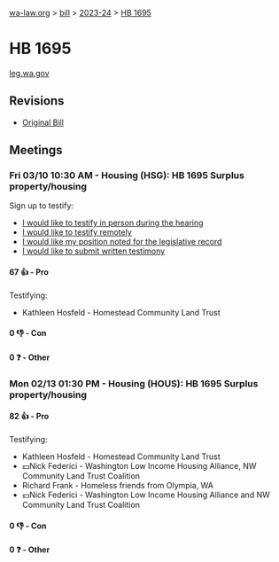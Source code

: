 [wa-law.org](/) > [bill](/bill/) > [2023-24](/bill/2023-24/) > [HB 1695](/bill/2023-24/hb/1695/)

# HB 1695
[leg.wa.gov](https://app.leg.wa.gov/billsummary?BillNumber=1695&Year=2023&Initiative=false)

## Revisions
* [Original Bill](1/)

## Meetings
### Fri 03/10 10:30 AM - Housing (HSG): HB 1695 Surplus property/housing
Sign up to testify:
* [I would like to testify in person during the hearing](https://app.leg.wa.gov/csi/Testifier/Add?chamber=House&mId=30905&aId=152973&caId=21923&tId=1)
* [I would like to testify remotely](https://app.leg.wa.gov/csi/Testifier/Add?chamber=House&mId=30905&aId=152973&caId=21923&tId=2)
* [I would like my position noted for the legislative record](https://app.leg.wa.gov/csi/Testifier/Add?chamber=House&mId=30905&aId=152973&caId=21923&tId=3)
* [I would like to submit written testimony](https://app.leg.wa.gov/csi/Testifier/Add?chamber=House&mId=30905&aId=152973&caId=21923&tId=4)

#### 67 👍 - Pro
Testifying:
* Kathleen Hosfeld - Homestead Community Land Trust

#### 0 👎 - Con

#### 0 ❓ - Other

### Mon 02/13 01:30 PM - Housing (HOUS): HB 1695 Surplus property/housing
#### 82 👍 - Pro
Testifying:
* Kathleen Hosfeld - Homestead Community Land Trust
* 💵Nick Federici - Washington Low Income Housing Alliance, NW Community Land Trust Coalition
* Richard Frank - Homeless friends from Olympia, WA
* 💵Nick Federici - Washington Low Income Housing Alliance and NW Community Land Trust Coalition

#### 0 👎 - Con

#### 0 ❓ - Other
